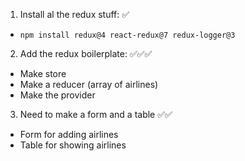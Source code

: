 1. Install al the redux stuff: ✅
  *  `npm install redux@4 react-redux@7 redux-logger@3`

2. Add the redux boilerplate: ✅✅✅
  * Make store 
  * Make a reducer (array of airlines) 
  * Make the provider 

3. Need to make a form and a table ✅✅
  * Form for adding airlines
  * Table for showing airlines

